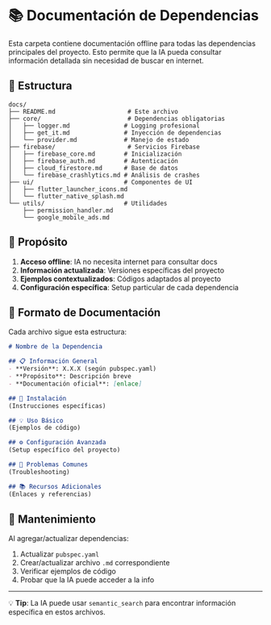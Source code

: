 # 📚 Documentación de Dependencias

Esta carpeta contiene documentación offline para todas las dependencias principales del proyecto. Esto permite que la IA pueda consultar información detallada sin necesidad de buscar en internet.

## 📁 Estructura

```
docs/
├── README.md                    # Este archivo
├── core/                        # Dependencias obligatorias
│   ├── logger.md               # Logging profesional
│   ├── get_it.md               # Inyección de dependencias
│   └── provider.md             # Manejo de estado
├── firebase/                    # Servicios Firebase
│   ├── firebase_core.md        # Inicialización
│   ├── firebase_auth.md        # Autenticación
│   ├── cloud_firestore.md      # Base de datos
│   └── firebase_crashlytics.md # Análisis de crashes
├── ui/                         # Componentes de UI
│   ├── flutter_launcher_icons.md
│   └── flutter_native_splash.md
└── utils/                      # Utilidades
    ├── permission_handler.md
    └── google_mobile_ads.md
```

## 🎯 Propósito

1. **Acceso offline**: IA no necesita internet para consultar docs
2. **Información actualizada**: Versiones específicas del proyecto
3. **Ejemplos contextualizados**: Códigos adaptados al proyecto
4. **Configuración específica**: Setup particular de cada dependencia

## 📝 Formato de Documentación

Cada archivo sigue esta estructura:

```markdown
# Nombre de la Dependencia

## 📋 Información General
- **Versión**: X.X.X (según pubspec.yaml)
- **Propósito**: Descripción breve
- **Documentación oficial**: [enlace]

## 🚀 Instalación
(Instrucciones específicas)

## 💡 Uso Básico
(Ejemplos de código)

## ⚙️ Configuración Avanzada
(Setup específico del proyecto)

## 🐛 Problemas Comunes
(Troubleshooting)

## 📚 Recursos Adicionales
(Enlaces y referencias)
```

## 🔄 Mantenimiento

Al agregar/actualizar dependencias:

1. Actualizar `pubspec.yaml`
2. Crear/actualizar archivo `.md` correspondiente
3. Verificar ejemplos de código
4. Probar que la IA puede acceder a la info

---

💡 **Tip**: La IA puede usar `semantic_search` para encontrar información específica en estos archivos.

